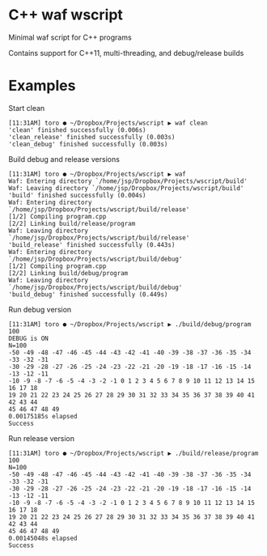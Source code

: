 # C++ waf wscript

Minimal waf script for C++ programs

Contains support for C++11, multi-threading, and debug/release builds

# Examples


Start clean

    [11:31AM] toro ● ~/Dropbox/Projects/wscript ▶ waf clean
    'clean' finished successfully (0.006s)
    'clean_release' finished successfully (0.003s)
    'clean_debug' finished successfully (0.003s)

Build debug and release versions

    [11:31AM] toro ● ~/Dropbox/Projects/wscript ▶ waf
    Waf: Entering directory `/home/jsp/Dropbox/Projects/wscript/build'
    Waf: Leaving directory `/home/jsp/Dropbox/Projects/wscript/build'
    'build' finished successfully (0.004s)
    Waf: Entering directory `/home/jsp/Dropbox/Projects/wscript/build/release'
    [1/2] Compiling program.cpp
    [2/2] Linking build/release/program
    Waf: Leaving directory `/home/jsp/Dropbox/Projects/wscript/build/release'
    'build_release' finished successfully (0.443s)
    Waf: Entering directory `/home/jsp/Dropbox/Projects/wscript/build/debug'
    [1/2] Compiling program.cpp
    [2/2] Linking build/debug/program
    Waf: Leaving directory `/home/jsp/Dropbox/Projects/wscript/build/debug'
    'build_debug' finished successfully (0.449s)

Run debug version

    [11:31AM] toro ● ~/Dropbox/Projects/wscript ▶ ./build/debug/program 100
    DEBUG is ON
    N=100
    -50 -49 -48 -47 -46 -45 -44 -43 -42 -41 -40 -39 -38 -37 -36 -35 -34 -33 -32 -31
    -30 -29 -28 -27 -26 -25 -24 -23 -22 -21 -20 -19 -18 -17 -16 -15 -14 -13 -12 -11
    -10 -9 -8 -7 -6 -5 -4 -3 -2 -1 0 1 2 3 4 5 6 7 8 9 10 11 12 13 14 15 16 17 18
    19 20 21 22 23 24 25 26 27 28 29 30 31 32 33 34 35 36 37 38 39 40 41 42 43 44
    45 46 47 48 49
    0.00175185s elapsed
    Success

Run release version

    [11:31AM] toro ● ~/Dropbox/Projects/wscript ▶ ./build/release/program 100
    N=100
    -50 -49 -48 -47 -46 -45 -44 -43 -42 -41 -40 -39 -38 -37 -36 -35 -34 -33 -32 -31
    -30 -29 -28 -27 -26 -25 -24 -23 -22 -21 -20 -19 -18 -17 -16 -15 -14 -13 -12 -11
    -10 -9 -8 -7 -6 -5 -4 -3 -2 -1 0 1 2 3 4 5 6 7 8 9 10 11 12 13 14 15 16 17 18
    19 20 21 22 23 24 25 26 27 28 29 30 31 32 33 34 35 36 37 38 39 40 41 42 43 44
    45 46 47 48 49
    0.00145048s elapsed
    Success
